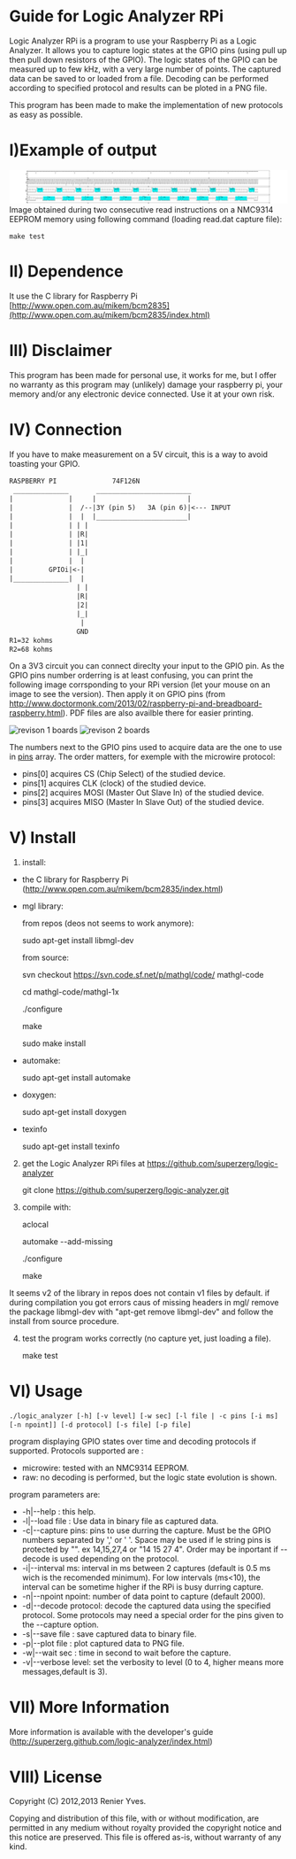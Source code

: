 Guide for Logic Analyzer RPi
==============

Logic Analyzer RPi is a program to use your Raspberry Pi as a Logic Analyzer. It allows you to capture logic states at the GPIO pins (using pull up then pull down resistors of the GPIO). The logic states of the GPIO can be measured up to few kHz, with a very large number of points. The captured data can be saved to or loaded from a file. Decoding can be performed according to specified protocol and results can be ploted in a PNG file.

This program has been made to make the implementation of new protocols as easy as possible.

I)Example of output 
==============
![logic states](https://github.com/superzerg/NMC9314_pi/blob/master/read.png)
Image obtained during two consecutive read instructions on a NMC9314 EEPROM memory using following command (loading read.dat capture file):

	make test

II) Dependence 
==============
It use the C library for Raspberry Pi [http://www.open.com.au/mikem/bcm2835](http://www.open.com.au/mikem/bcm2835/index.html)

III) Disclaimer
===============
This program has been made for personal use, it works for me, but I offer no warranty as this program may (unlikely) damage your raspberry pi, your memory and/or any electronic device connected. Use it at your own risk.

IV) Connection
===============

If you have to make measurement on a 5V circuit, this is a way to avoid toasting your GPIO.

	RASPBERRY PI              74F126N
	 ______________       ________________________
	|              |     |                       |
	|              |  /--|3Y (pin 5)   3A (pin 6)|<--- INPUT
	|              |  |  |_______________________|
	|              | | | 
	|              | |R|
	|              | |1|
	|              | |_|
	|              |  | 
	|         GPIOi|<-|
	|______________|  |
	                 | |
	                 |R|
	                 |2|
	                 |_|
	                  |
	                 GND 
	R1=32 kohms
	R2=68 kohms

On a 3V3 circuit you can connect direclty your input to the GPIO pin.
As the GPIO pins number orderring is at least confusing, you can print the following image corrsponding to your RPi version (let your mouse on an image to see the version). 
Then apply it on GPIO pins (from http://www.doctormonk.com/2013/02/raspberry-pi-and-breadboard-raspberry.html).
PDF files are also availble there for easier printing.

![revison 1 boards](http://3.bp.blogspot.com/-M0E1IVgNnlc/USI5afQSoqI/AAAAAAAAEhA/QnwqdTqGNE0/s320/raspberry+leaf.png "Rev. 1 board")
![revison 2 boards](http://1.bp.blogspot.com/-s2VVUs3YO5E/USTWSZq1FzI/AAAAAAAAEqk/iRyL0OY6ZWU/s320/raspberry+leaf+r2.png "Rev. 2 board")

The numbers next to the GPIO pins used to acquire data are the one to use in [pins](http://superzerg.github.com/logic-analyzer/classlogic__input.html#a691df164430ee863f12e0aaaeb7510a7) array.
The order matters, for exemple with the microwire protocol:
- pins[0] acquires CS (Chip Select) of the studied device.
- pins[1] acquires CLK (clock) of the studied device.
- pins[2] acquires MOSI (Master Out Slave In) of the studied device.
- pins[3] acquires MISO (Master In Slave Out) of the studied device.

V) Install
===============
 1. install:
 - the C library for Raspberry Pi (http://www.open.com.au/mikem/bcm2835/index.html)
 - mgl library:

   from repos (deos not seems to work anymore):
   
	sudo apt-get install libmgl-dev
   
   from source:
   
   	svn checkout https://svn.code.sf.net/p/mathgl/code/ mathgl-code
	
	cd mathgl-code/mathgl-1x
	
	./configure
	
	make
	
	sudo make install
	
- automake:

	sudo apt-get install automake
	
- doxygen:
	
	sudo apt-get install doxygen
	
- texinfo
	
	sudo apt-get install texinfo
	
 2. get the Logic Analyzer RPi files at https://github.com/superzerg/logic-analyzer
 	
	git clone https://github.com/superzerg/logic-analyzer.git
	
 3. compile with:
 
 	aclocal
 
 	automake --add-missing
 
	./configure
	
	make
	
  It seems v2 of the library in repos does not contain v1 files by default. if during compilation you got errors caus of missing headers in mgl/ remove the package libmgl-dev with "apt-get remove libmgl-dev" and follow the install from source procedure.

	
 4. test the program works correctly (no capture yet, just loading a file).
 
    make test

VI) Usage
===============

    ./logic_analyzer [-h] [-v level] [-w sec] [-l file | -c pins [-i ms] [-n npoint]] [-d protocol] [-s file] [-p file]
program displaying GPIO states over time and decoding protocols if supported. Protocols supported are :

- microwire: tested with an NMC9314 EEPROM.
- raw: no decoding is performed, but the logic state evolution is shown.
    
program parameters are:

- -h|--help : this help.
- -l|--load file : Use data in binary file as captured data.
- -c|--capture pins: pins to use durring the capture. Must be the GPIO numbers separated by \',\' or \' \'. Space may be used if le string pins is protected by \"\". ex 14,15,27,4 or \"14 15 27 4\". Order may be inportant if --decode is used depending on the protocol.
- -i|--interval ms: interval in ms between 2 captures (default is 0.5 ms wich is the recomended minimum). For low intervals (ms<10), the interval can be sometime higher if the RPi is busy durring capture.
- -n|--npoint npoint: number of data point to capture (default 2000).
- -d|--decode protocol: decode the captured data using the specified protocol. Some protocols may need a special order for the pins given to the --capture option.
- -s|--save file : save captured data to binary file.
- -p|--plot file : plot captured data to PNG file.
- -w|--wait sec : time in second to wait before the capture.
- -v|--verbose level: set the verbosity to level (0 to 4, higher means more messages,default is 3).


VII) More Information
===============
More information is available with the developer's guide (http://superzerg.github.com/logic-analyzer/index.html)

VIII) License
===============
Copyright (C) 2012,2013 Renier Yves.

   Copying and distribution of this file, with or without modification,
are permitted in any medium without royalty provided the copyright
notice and this notice are preserved.  This file is offered as-is,
without warranty of any kind.

